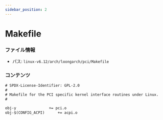 ```yaml
---
sidebar_position: 2
---
```

# Makefile

### ファイル情報

- パス: `linux-v6.12/arch/loongarch/pci/Makefile`

### コンテンツ

```txt
# SPDX-License-Identifier: GPL-2.0
#
# Makefile for the PCI specific kernel interface routines under Linux.
#

obj-y				+= pci.o
obj-$(CONFIG_ACPI)		+= acpi.o

```

